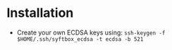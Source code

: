 
# Installation

* Create your own ECDSA keys using: `ssh-keygen -f $HOME/.ssh/syftbox_ecdsa -t ecdsa -b 521`
